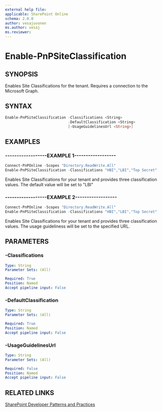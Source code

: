 ```yaml
---
external help file:
applicable: SharePoint Online
schema: 2.0.0
author: vesajuvonen
ms.author: vesaj
ms.reviewer:
---
```

# Enable-PnPSiteClassification

## SYNOPSIS
Enables Site Classifications for the tenant. Requires a connection to the Microsoft Graph.

## SYNTAX 

```powershell
Enable-PnPSiteClassification -Classifications <String>
                             -DefaultClassification <String>
                             [-UsageGuidelinesUrl <String>]
```

## EXAMPLES

### ------------------EXAMPLE 1------------------
```powershell
Connect-PnPOnline -Scopes "Directory.ReadWrite.All"
Enable-PnPSiteClassification -Classifications "HBI","LBI","Top Secret" -DefaultClassification "LBI"
```

Enables Site Classifications for your tenant and provides three classification values. The default value will be set to "LBI"

### ------------------EXAMPLE 2------------------
```powershell
Connect-PnPOnline -Scopes "Directory.ReadWrite.All"
Enable-PnPSiteClassification -Classifications "HBI","LBI","Top Secret" -UsageGuidelinesUrl http://aka.ms/sppnp
```

Enables Site Classifications for your tenant and provides three classification values. The usage guideliness will be set to the specified URL.

## PARAMETERS

### -Classifications


```yaml
Type: String
Parameter Sets: (All)

Required: True
Position: Named
Accept pipeline input: False
```

### -DefaultClassification


```yaml
Type: String
Parameter Sets: (All)

Required: True
Position: Named
Accept pipeline input: False
```

### -UsageGuidelinesUrl


```yaml
Type: String
Parameter Sets: (All)

Required: False
Position: Named
Accept pipeline input: False
```

## RELATED LINKS

[SharePoint Developer Patterns and Practices](http://aka.ms/sppnp)
